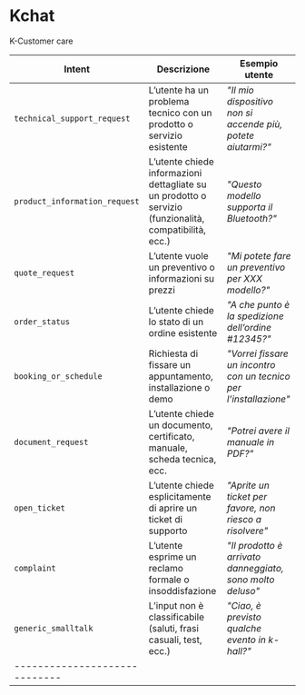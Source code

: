 # Kchat

K-Customer care

| **Intent**                    | **Descrizione**                                                                                        | **Esempio utente**                                                |
| ----------------------------- | ------------------------------------------------------------------------------------------------------ | ----------------------------------------------------------------- |
| `technical_support_request`   | L’utente ha un problema tecnico con un prodotto o servizio esistente                                   | *"Il mio dispositivo non si accende più, potete aiutarmi?"*       |
| `product_information_request` | L’utente chiede informazioni dettagliate su un prodotto o servizio (funzionalità, compatibilità, ecc.) | *"Questo modello supporta il Bluetooth?"*                         |
| `quote_request`               | L’utente vuole un preventivo o informazioni su prezzi                                                  | *"Mi potete fare un preventivo per XXX modello?"*                 |
| `order_status`                | L’utente chiede lo stato di un ordine esistente                                                        | *"A che punto è la spedizione dell’ordine #12345?"*               |
| `booking_or_schedule`         | Richiesta di fissare un appuntamento, installazione o demo                                             | *"Vorrei fissare un incontro con un tecnico per l’installazione"* |
| `document_request`            | L’utente chiede un documento, certificato, manuale, scheda tecnica, ecc.                               | *"Potrei avere il manuale in PDF?"*                               |
| `open_ticket`                 | L’utente chiede esplicitamente di aprire un ticket di supporto                                         | *"Aprite un ticket per favore, non riesco a risolvere"*           |
| `complaint`                   | L’utente esprime un reclamo formale o insoddisfazione                                                  | *"Il prodotto è arrivato danneggiato, sono molto deluso"*         |
| `generic_smalltalk`           | L’input non è classificabile (saluti, frasi casuali, test, ecc.)                                       | *"Ciao, è previsto qualche evento in k-hall?"*                    |
| ----------------------------- | 